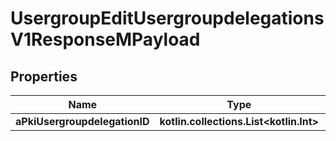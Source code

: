 
# UsergroupEditUsergroupdelegationsV1ResponseMPayload

## Properties
Name | Type | Description | Notes
------------ | ------------- | ------------- | -------------
**aPkiUsergroupdelegationID** | **kotlin.collections.List&lt;kotlin.Int&gt;** |  | 



